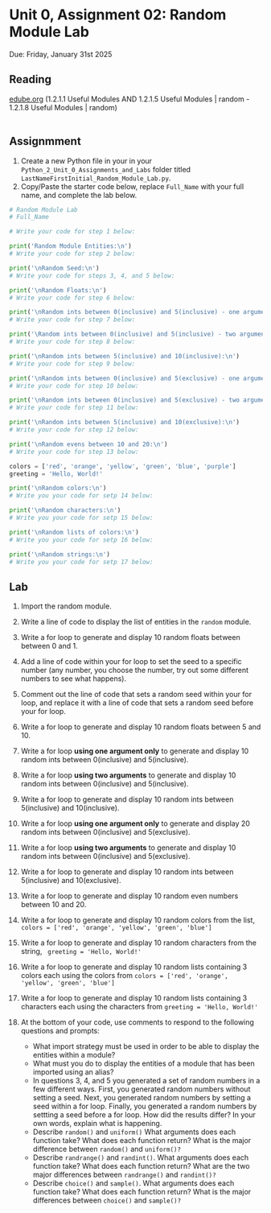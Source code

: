 # Unit 0, Assignment 02: Random Module Lab
Due: Friday, January 31st 2025

## Reading
[edube.org](edube.org) (1.2.1.1 Useful Modules AND 1.2.1.5 Useful Modules | random - 1.2.1.8 Useful Modules | random)<br><br>

## Assignmment
1. Create a new Python file in your in your `Python_2_Unit_0_Assignments_and_Labs` folder titled `LastNameFirstInitial_Random_Module_Lab.py`.
2. Copy/Paste the starter code below, replace `Full_Name` with your full name, and complete the lab below.


```python
# Random Module Lab
# Full_Name

# Write your code for step 1 below:

print('Random Module Entities:\n')
# Write your code for step 2 below:

print('\nRandom Seed:\n')
# Write your code for steps 3, 4, and 5 below:

print('\nRandom Floats:\n')
# Write your code for step 6 below:

print('\nRandom ints between 0(inclusive) and 5(inclusive) - one argument:\n')
# Write your code for step 7 below:

print('\Random ints between 0(inclusive) and 5(inclusive) - two arguments:\n')
# Write your code for step 8 below:

print('\nRandom ints between 5(inclusive) and 10(inclusive):\n')
# Write your code for step 9 below:

print('\nRandom ints between 0(inclusive) and 5(exclusive) - one argument:\n')
# Write your code for step 10 below:

print('\nRandom ints between 0(inclusive) and 5(exclusive) - two arguments:\n')
# Write your code for step 11 below:

print('\nRandom ints between 5(inclusive) and 10(exclusive):\n')
# Write your code for step 12 below:

print('\nRandom evens between 10 and 20:\n')
# Write your code for step 13 below:

colors = ['red', 'orange', 'yellow', 'green', 'blue', 'purple']
greeting = 'Hello, World!'

print('\nRandom colors:\n')
# Write you your code for setp 14 below:

print('\nRandom characters:\n')
# Write you your code for setp 15 below:

print('\nRandom lists of colors:\n')
# Write you your code for setp 16 below:

print('\nRandom strings:\n')
# Write you your code for setp 17 below:

```
## Lab
1. Import the random module.
2. Write a line of code to display the list of entities in the `random` module.
3. Write a for loop to generate and display 10 random floats between between 0 and 1.
4. Add a line of code within your for loop to set the seed to a specific number (any number, you choose the number, try out some different numbers to see what happens).
5. Comment out the line of code that sets a random seed within your for loop, and replace it with a line of code that sets a random seed before your for loop.
6. Write a for loop to generate and display 10 random floats between 5 and 10.
7. Write a for loop **using one argument only** to generate and display 10 random ints between 0(inclusive) and 5(inclusive).
8. Write a for loop **using two arguments** to generate and display 10 random ints between 0(inclusive) and 5(inclusive).
9. Write a for loop to generate and display 10 random ints between 5(inclusive) and 10(inclusive).
10. Write a for loop **using one argument only** to generate and display 20 random ints between 0(inclusive) and 5(exclusive).
11. Write a for loop **using two arguments** to generate and display 10 random ints between 0(inclusive) and 5(exclusive).
12. Write a for loop to generate and display 10 random ints between 5(inclusive) and 10(exclusive).
13. Write a for loop to generate and display 10 random even numbers between 10 and 20.
14. Write a for loop to generate and display 10 random colors from the list, `colors = ['red', 'orange', 'yellow', 'green', 'blue']`
15. Write a for loop to generate and display 10 random characters from the string, ` greeting = 'Hello, World!'`
16. Write a for loop to generate and display 10 random lists containing 3 colors each using the colors from `colors = ['red', 'orange', 'yellow', 'green', 'blue']`
17. Write a for loop to generate and display 10 random lists containing 3 characters each using the characters from `greeting = 'Hello, World!'`

20. At the bottom of your code, use comments to respond to the following questions and prompts:
     * What import strategy must be used in order to be able to display the entities within a module?
     * What must you do to display the entities of a module that has been imported using an alias?
     * In questions 3, 4, and 5 you generated a set of random numbers in a few different ways.  First, you generated random numbers without setting a seed.  Next, you generated random numbers by setting a seed within a for loop.  Finally, you generated a random numbers by settting a seed before a for loop.  How did the results differ? In your own words, explain what is happening.
     * Describe `random()` and `uniform()`  What arguments does each function take?  What does each function return? What is the major difference between `random()` and `uniform()?`
     * Describe `randrange()` and `randint()`.  What arguments does each function take?  What does each function return? What are the two major differences between `randrange()` and `randint()?`
     * Describe `choice()` and `sample()`.  What arguments does each function take?  What does each function return? What is the major differences between `choice()` and `sample()?`
       
